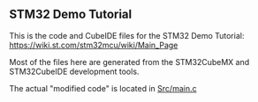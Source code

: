 ## STM32 Demo Tutorial
This is the code and CubeIDE files for the STM32 Demo Tutorial: https://wiki.st.com/stm32mcu/wiki/Main_Page

Most of the files here are generated from the STM32CubeMX and STM32CubeIDE development tools.

The actual "modified code" is located in [Src/main.c](Src/main.c)

